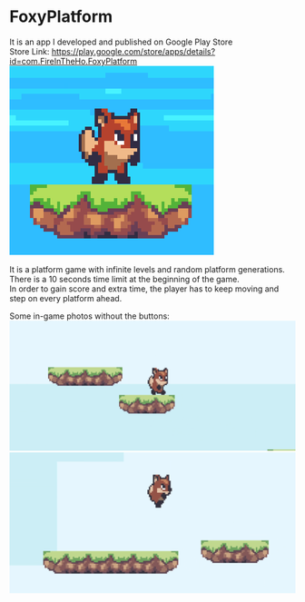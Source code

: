 # FoxyPlatform
 It is an app I developed and published on Google Play Store  
 Store Link: https://play.google.com/store/apps/details?id=com.FireInTheHo.FoxyPlatform  
 ![image](https://github.com/stevenwhatever123/FoxyPlatform/blob/master/Photos/Icon3.PNG)
  
  
 It is a platform game with infinite levels and random platform generations.  
 There is a 10 seconds time limit at the beginning of the game.  
 In order to gain score and extra time, the player has to keep moving and step on every platform ahead.

 Some in-game photos without the buttons:
 ![image](https://github.com/stevenwhatever123/FoxyPlatform/blob/master/Photos/photo.PNG)
 ![image](https://github.com/stevenwhatever123/FoxyPlatform/blob/master/Photos/photo2.PNG)
  
  
  
